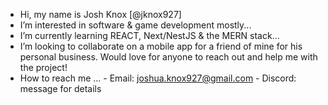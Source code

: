 - Hi, my name is Josh Knox [@jknox927]
- I’m interested in software & game development mostly...
- I’m currently learning REACT, Next/NestJS & the MERN stack...
- I’m looking to collaborate on a mobile app for a friend of mine for his personal business. Would love for anyone to reach out and help me with the project!
- How to reach me ...
       - Email: joshua.knox927@gmail.com
       - Discord: message for details

<!---
jknox927/jknox927 is a ✨ special ✨ repository because its `README.md` (this file) appears on your GitHub profile.
You can click the Preview link to take a look at your changes.
--->
